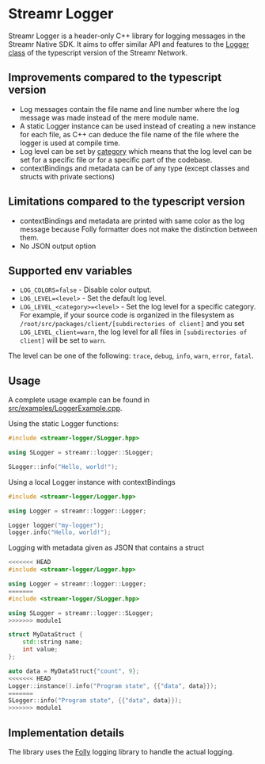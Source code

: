 # Streamr Logger

Streamr Logger is a header-only C++ library for logging messages in the Streamr Native SDK. It aims to offer similar API and features to the [Logger class](https://github.com/streamr-dev/network/blob/main/packages/utils/src/Logger.ts) of the typescript version of the Streamr Network.

## Improvements compared to the typescript version

- Log messages contain the file name and line number where the log message was made instead of the mere module name.
- A static Logger instance can be used instead of creating a new instance for each file, as C++ can deduce the file name of the file where the logger is used at compile time.
- Log level can be set by [category](https://github.com/facebook/folly/blob/main/folly/logging/docs/LogCategories.md) which means that the log level can be set for a specific file or for a specific part of the codebase.
- contextBindings and metadata can be of any type (except classes and structs with private sections) 

## Limitations compared to the typescript version

- contextBindings and metadata are printed with same color as the log message because Folly formatter does not make the distinction between them.
- No JSON output option

## Supported env variables

- `LOG_COLORS=false` - Disable color output.
- `LOG_LEVEL=<level>` - Set the default log level. 
- `LOG_LEVEL_<category>=<level>` - Set the log level for a specific category. For example, if your source code is organized in the filesystem as `/root/src/packages/client/[subdirectories of client]` and you set `LOG_LEVEL_client=warn`, the log level for all files in `[subdirectories of client]` will be set to `warn`.

The level can be one of the following: `trace`, `debug`, `info`, `warn`, `error`, `fatal`.


## Usage

A complete usage example can be found in [src/examples/LoggerExample.cpp](src/examples/LoggerExample.cpp).

Using the static Logger functions:

```cpp
#include <streamr-logger/SLogger.hpp>

using SLogger = streamr::logger::SLogger;

SLogger::info("Hello, world!");
```

Using a local Logger instance with contextBindings

```cpp
#include <streamr-logger/Logger.hpp>

using Logger = streamr::logger::Logger;

Logger logger("my-logger");
logger.info("Hello, world!");
```

Logging with metadata given as JSON that contains a struct

```cpp
<<<<<<< HEAD
#include <streamr-logger/Logger.hpp>

using Logger = streamr::logger::Logger;
=======
#include <streamr-logger/SLogger.hpp>

using SLogger = streamr::logger::SLogger;
>>>>>>> module1

struct MyDataStruct {
    std::string name;
    int value;
};

auto data = MyDataStruct{"count", 9};
<<<<<<< HEAD
Logger::instance().info("Program state", {{"data", data}});
=======
SLogger::info("Program state", {{"data", data}});
>>>>>>> module1
```

## Implementation details

The library uses the [Folly](https://github.com/facebook/folly/blob/main/folly/logging/docs/Overview.md) logging library to handle the actual logging.   